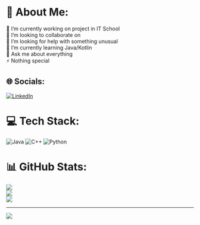 # 💫 About Me:
🔭 I’m currently working on project in IT School<br>👯 I’m looking to collaborate on<br>🤝 I’m looking for help with something unusual<br>🌱 I’m currently learning Java/Kotlin<br>💬 Ask me about everything<br>⚡ Nothing special


## 🌐 Socials:
[![LinkedIn](https://img.shields.io/badge/LinkedIn-%230077B5.svg?logo=linkedin&logoColor=white)](https://linkedin.com/in/aleksandr-voitsev-48998b268) 

# 💻 Tech Stack:
![Java](https://img.shields.io/badge/java-%23ED8B00.svg?style=for-the-badge&logo=java&logoColor=white) ![C++](https://img.shields.io/badge/c++-%2300599C.svg?style=for-the-badge&logo=c%2B%2B&logoColor=white) ![Python](https://img.shields.io/badge/python-3670A0?style=for-the-badge&logo=python&logoColor=ffdd54)
# 📊 GitHub Stats:
![](https://github-readme-stats.vercel.app/api?username=Kyronison&theme=tokyonight&hide_border=false&include_all_commits=false&count_private=false)<br/>
![](https://github-readme-streak-stats.herokuapp.com/?user=Kyronison&theme=tokyonight&hide_border=false)<br/>
![](https://github-readme-stats.vercel.app/api/top-langs/?username=Kyronison&theme=tokyonight&hide_border=false&include_all_commits=false&count_private=false&layout=compact)

---
[![](https://visitcount.itsvg.in/api?id=Kyronison&icon=0&color=0)](https://visitcount.itsvg.in)

<!-- Proudly created with GPRM ( https://gprm.itsvg.in ) -->
